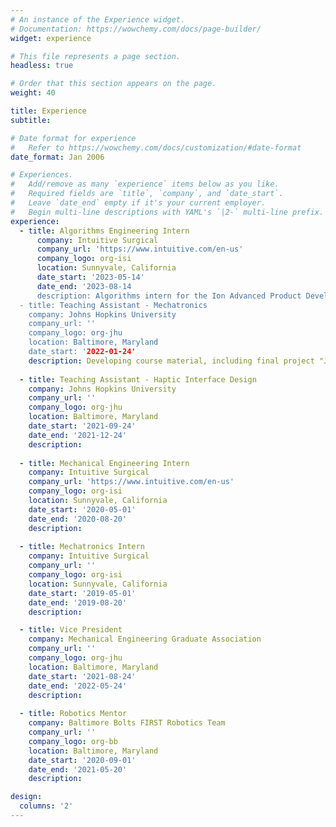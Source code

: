 ```yaml
---
# An instance of the Experience widget.
# Documentation: https://wowchemy.com/docs/page-builder/
widget: experience

# This file represents a page section.
headless: true

# Order that this section appears on the page.
weight: 40

title: Experience
subtitle:

# Date format for experience
#   Refer to https://wowchemy.com/docs/customization/#date-format
date_format: Jan 2006

# Experiences.
#   Add/remove as many `experience` items below as you like.
#   Required fields are `title`, `company`, and `date_start`.
#   Leave `date_end` empty if it's your current employer.
#   Begin multi-line descriptions with YAML's `|2-` multi-line prefix.
experience:
  - title: Algorithms Engineering Intern
      company: Intuitive Surgical 
      company_url: 'https://www.intuitive.com/en-us'
      company_logo: org-isi
      location: Sunnyvale, California
      date_start: '2023-05-14'
      date_end: '2023-08-14
      description: Algorithms intern for the Ion Advanced Product Development team. 
  - title: Teaching Assistant - Mechatronics
    company: Johns Hopkins University
    company_url: ''
    company_logo: org-jhu
    location: Baltimore, Maryland
    date_start: '2022-01-24'
    description: Developing course material, including final project "JHockey". 
    
  - title: Teaching Assistant - Haptic Interface Design
    company: Johns Hopkins University
    company_url: ''
    company_logo: org-jhu
    location: Baltimore, Maryland
    date_start: '2021-09-24'
    date_end: '2021-12-24'
    description: 
    
  - title: Mechanical Engineering Intern
    company: Intuitive Surgical
    company_url: 'https://www.intuitive.com/en-us'
    company_logo: org-isi
    location: Sunnyvale, California
    date_start: '2020-05-01'
    date_end: '2020-08-20'
    description:
    
  - title: Mechatronics Intern
    company: Intuitive Surgical
    company_url: ''
    company_logo: org-isi
    location: Sunnyvale, California
    date_start: '2019-05-01'
    date_end: '2019-08-20'
    description:

  - title: Vice President
    company: Mechanical Engineering Graduate Association
    company_url: ''
    company_logo: org-jhu
    location: Baltimore, Maryland
    date_start: '2021-08-24'
    date_end: '2022-05-24'
    description: 
  
  - title: Robotics Mentor
    company: Baltimore Bolts FIRST Robotics Team
    company_url: ''
    company_logo: org-bb 
    location: Baltimore, Maryland
    date_start: '2020-09-01'
    date_end: '2021-05-20'
    description: 

design:
  columns: '2'
---
```

